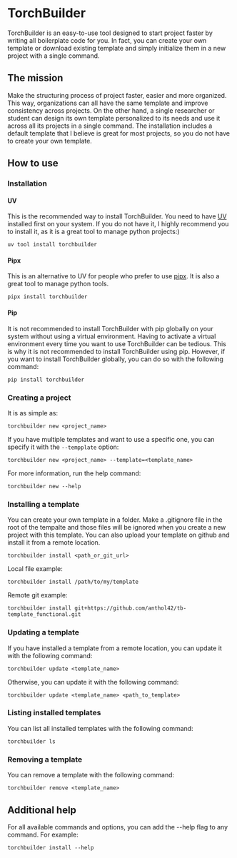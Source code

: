 # TorchBuilder
TorchBuilder is an easy-to-use tool designed to start project faster by writing all boilerplate code for you. In fact,
you can create your own template or download existing template and simply initialize them in a new project with a 
single command.

## The mission
Make the structuring process of project faster, easier and more organized. This way, organizations can all have the same
template and improve consistency across projects. On the other hand, a single researcher or student can design its own
template personalized to its needs and use it across all its projects in a single command. The installation includes a
default template that I believe is great for most projects, so you do not have to create your own template.

## How to use
### Installation
#### UV
This is the recommended way to install TorchBuilder.  You need to have 
[UV](https://docs.astral.sh/uv/getting-started/installation/) installed first on your system. If you do not have it, 
I highly recommend you to install it, as it is a great tool to manage python projects:)
```commandline
uv tool install torchbuilder
```
#### Pipx
This is an alternative to UV for people who prefer to use [pipx](https://github.com/pypa/pipx).  It is also a great tool to manage python tools.
```commandline
pipx install torchbuilder
```
#### Pip
It is not recommended to install TorchBuilder with pip globally on your system without using a virtual environment. 
Having to activate a virtual environment every time you want to use TorchBuilder can be tedious. This is why it is not 
recommended to install TorchBuilder using pip. However, if you want to install TorchBuilder globally, you can do so 
with the following command:
```commandline
pip install torchbuilder
```

### Creating a project
It is as simple as:
```commandline
torchbuilder new <project_name>
```

If you have multiple templates and want to use a specific one, you can specify it with the `--tempplate` option:
```commandline
torchbuilder new <project_name> --template=<template_name>
```

For more information, run the help command:
```commandline
torchbuilder new --help
```

### Installing a template
You can create your own template in a folder. Make a .gitignore file in the root of the tempalte and those files will 
be ignored when you create a new project with this template. You can also upload your template on github and install it
from a remote location.

```commandline
torchbuilder install <path_or_git_url>
```
Local file example:
```commandline
torchbuilder install /path/to/my/template
```

Remote git example:
```commandline
torchbuilder install git+https://github.com/anthol42/tb-template_functional.git
```

### Updating a template
If you have installed a template from a remote location, you can update it with the following command:

```commandline
torchbuilder update <template_name>
```

Otherwise, you can update it with the following command:
```commandline
torchbuilder update <template_name> <path_to_template>
```

### Listing installed templates
You can list all installed templates with the following command:
```commandline
torchbuilder ls
```

### Removing a template
You can remove a template with the following command:
```commandline
torchbuilder remove <template_name>
```

## Additional help
For all available commands and options, you can add the --help flag to any command. For example:
```commandline
torchbuilder install --help
```